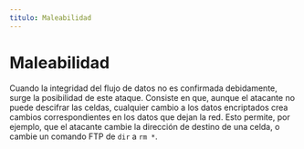 ```yaml
---
titulo: Maleabilidad
---
```


Maleabilidad
============

Cuando la integridad del flujo de datos no es confirmada debidamente, surge la posibilidad de este ataque. Consiste en que, aunque
el atacante no puede descifrar las celdas, cualquier cambio a los datos encriptados crea cambios correspondientes en los datos que
dejan la red. Esto permite, por ejemplo, que el atacante cambie la dirección de destino de una celda, o cambie un comando FTP de
`dir` a `rm *`.
